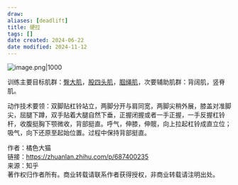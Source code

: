 ```yaml
---
draw:
aliases: [deadlift]
title: 硬拉
tags: []
date created: 2024-06-22
date modified: 2024-11-12
---
```


![image.png|1000](https://imagehosting4picgo.oss-cn-beijing.aliyuncs.com/imagehosting/fix-dir%2Fpicgo%2Fpicgo-clipboard-images%2F2024%2F07%2F15%2F11-07-51-f437fc21175e9f38fded7f9d9a8a2168-20240715110751-b411cf.png)

<!-- more -->

训练主要目标肌群：[臀大肌](臀大肌.md)，[股四头肌](股四头肌.md)，[腘绳肌](腘绳肌.md)，次要辅助肌群：背阔肌，竖脊肌。

动作技术要领：双脚贴杠铃站立，两脚分开与肩同宽，两脚尖稍外展，膝盖对准脚尖，屈腿下蹲，双手贴着大腿自然下垂，正握闭握或者一手正握，一手反握杠铃杆，收腹挺胸下颚微收，背部挺直。呼气，伸膝，伸髋，向上拉起杠铃成直立位；吸气，向下还原至起始位置。过程中保持背部挺直。

  
  

作者：橘色大猫  
链接：https://zhuanlan.zhihu.com/p/687400235  
来源：知乎  
著作权归作者所有。商业转载请联系作者获得授权，非商业转载请注明出处。
